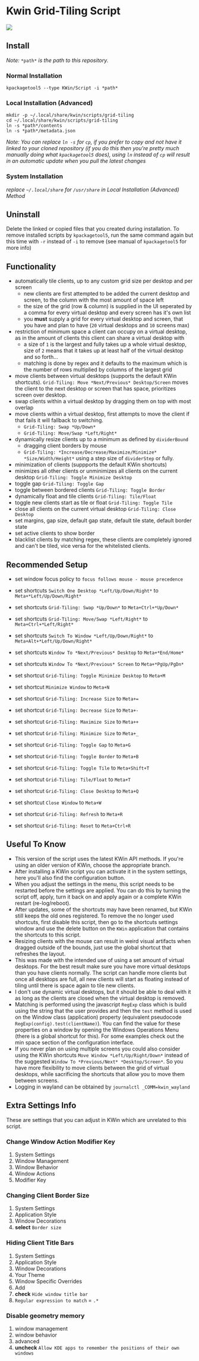 # Kwin Grid-Tiling Script

[![](https://img.youtube.com/vi/N1Bg-H9Lpzs/maxresdefault.jpg)](https://youtu.be/N1Bg-H9Lpzs)

## Install

*Note:* `*path*` *is the path to this repository.*

### Normal Installation

```
kpackagetool5 --type KWin/Script -i *path*
```

### Local Installation (Advanced)

```
mkdir -p ~/.local/share/kwin/scripts/grid-tiling
cd ~/.local/share/kwin/scripts/grid-tiling
ln -s *path*/contents
ln -s *path*/metadata.json
```

*Note: You can replace `ln -s` for `cp`, if you prefer to copy and not have it linked to your cloned repository (if you do this then you're pretty much manually doing what `kpackagetool5` does), using `ln` instead of `cp` will result in an automatic update when you pull the latest changes*

### System Installation

*replace `~/.local/share` for `/usr/share` in Local Installation (Advanced) Method*

## Uninstall

Delete the linked or copied files that you created during installation. To remove installed scripts by `kpackagetool5`, run the same command again but this time with `-r` instead of `-i` to remove (see manual of `kpackagetool5` for more info)

## Functionality
- automatically tile clients, up to any custom grid size per desktop and per screen
  - new clients are first attempted to be added the current desktop and screen, to the column with the most amount of space left
  - the size of the grid (row & column) is supplied in the UI seperated by a comma for every virtual desktop and every screen has it's own list
  - you **must** supply a grid for every virtual desktop and screen, that you have and plan to have (`20` virtual desktops and `10` screens max)
- restriction of minimum space a client can occupy on a virtual desktop, as in the amount of clients this client can share a virtual desktop with
  - a size of `1` is the largest and fully takes up a whole virtual desktop, size of `2` means that it takes up at least half of the virtual desktop and so forth...
  - matching is done by regex and it defaults to the maximum which is the number of rows multiplied by columns of the largest grid
- move clients between virtual desktops (supports the default KWin shortcuts). `Grid-Tiling: Move *Next/Previous* Desktop/Screen` moves the client to the next desktop or screen that has space, prioritizes screen over desktop.
- swap clients within a virtual desktop by dragging them on top with most overlap
- move clients within a virtual desktop, first attempts to move the client if that fails it will fallback to switching.
  - `Grid-Tiling: Swap *Up/Down*`
  - `Grid-Tiling: Move/Swap *Left/Right*`
- dynamically resize clients up to a minimum as defined by `dividerBound`
  - dragging client borders by mouse
  - `Grid-Tiling: *Increase/Decrease/Maximize/Minimize* *Size/Width/Height*` using a step size of `dividerStep` or fully.
- minimization of clients (suppports the default KWin shortcuts)
- minimizes all other clients or unminimizes all clients on the current desktop `Grid-Tiling: Toggle Minimize Desktop`
- toggle gap `Grid-Tiling: Toggle Gap`
- toggle between bordered clients `Grid-Tiling: Toggle Border`
- dynamically float and tile clients `Grid-Tiling: Tile/Float`
- toggle new clients start as tile or float `Grid-Tiling: Toggle Tile`
- close all clients on the current virtual desktop `Grid-Tiling: Close Desktop`
- set margins, gap size, default gap state, default tile state, default border state
- set active clients to show border
- blacklist clients by matching regex, these clients are completely ignored and can't be tiled, vice versa for the whitelisted clients.

## Recommended Setup
- set window focus policy to `focus follows mouse - mouse precedence`
- set shortcuts `Switch One Desktop *Left/Up/Down/Right*` to `Meta+*Left/Up/Down/Right*`
- set shortcuts `Grid-Tiling: Swap *Up/Down*` to `Meta+Ctrl+*Up/Down*`
- set shortcuts `Grid-Tiling: Move/Swap *Left/Right*` to `Meta+Ctrl+*Left/Right*`
- set shortcuts `Switch To Window *Left/Up/Down/Right*` to `Meta+Alt+*Left/Up/Down/Right*`
- set shortcuts `Window To *Next/Previous* Desktop` to `Meta+*End/Home*`
- set shortcuts `Window To *Next/Previous* Screen` to `Meta+*PgUp/PgDn*`

- set shortcut `Grid-Tiling: Toggle Minimize Desktop` to `Meta+M`
- set shortcut `Minimize Window` to `Meta+N`

- set shortcut `Grid-Tiling: Increase Size` to `Meta+=`
- set shortcut `Grid-Tiling: Decrease Size` to `Meta+-`
- set shortcut `Grid-Tiling: Maximize Size` to `Meta++`
- set shortcut `Grid-Tiling: Minimize Size` to `Meta+_`

- set shortcut `Grid-Tiling: Toggle Gap` to `Meta+G`
- set shortcut `Grid-Tiling: Toggle Border` to `Meta+B`

- set shortcut `Grid-Tiling: Toggle Tile` to `Meta+Shift+T`
- set shortcut `Grid-Tiling: Tile/Float` to `Meta+T`

- set shortcut `Grid-Tiling: Close Desktop` to `Meta+Q`
- set shortcut `Close Window` to `Meta+W`

- set shortcut `Grid-Tiling: Refresh` to `Meta+R`
- set shortcut `Grid-Tiling: Reset` to `Meta+Ctrl+R`

## Useful To Know
- This version of the script uses the latest KWin API methods. If you're using an older version of KWin, choose the appropriate branch.
- After installing a KWin script you can activate it in the system settings, here you'll also find the configuration button.
- When you adjust the settings in the menu, this script needs to be restarted before the settings are applied. You can do this by turning the script off, apply, turn it back on and apply again or a complete KWin restart (re-log/reboot).
- After updates, some of the shortcuts may have been renamed, but KWin still keeps the old ones registered. To remove the no longer used shortcuts, first disable this script, then go to the shortcuts settings window and use the delete button on the `KWin` application that contains the shortcuts to this script.
- Resizing clients with the mouse can result in weird visual artifacts when dragged outside of the bounds, just use the global shortcut that refreshes the layout.
- This was made with the intended use of using a set amount of virtual desktops. For the best result make sure you have more virtual desktops than you have clients normally. The script can handle more clients but once all desktops are full, all new clients will start as floating instead of tiling until there is space again to tile new clients.
- I don't use dynamic virtual desktops, but it should be able to deal with it as long as the clients are closed when the virtual desktop is removed.
- Matching is performed using the javascript `RegExp` class which is build using the string that the user provides and then the `test` method is used on the Window class (application) property (equivalent pseudocode `RegExp(config).test(clientName)`). You can find the value for these properties on a window by opening the Windows Operations Menu (there is a global shortcut for this). For some examples check out the min space section of the configuration interface.
- If you never plan on using multiple screens you could also consider using the KWin shortcuts `Move Window *Left/Up/Right/Down*` instead of the suggested `Window To *Previous/Next* *Desktop/Screen*`. So you have more flexibility to move clients between the grid of virtual desktops, while sacrificing the shortcuts that allow you to move them between screens.
- Logging in wayland can be obtained by `journalctl _COMM=kwin_wayland`

## Extra Settings Info

These are settings that you can adjust in KWin which are unrelated to this script.

### Change Window Action Modifier Key
1. System Settings
2. Window Management
3. Window Behavior
4. Window Actions
5. Modifier Key

### Changing Client Border Size

1. System Settings
2. Application Style
3. Window Decorations
4. **select** `Border size`

### Hiding Client Title Bars

1. System Settings
2. Application Style
3. Window Decorations
4. Your Theme
5. Window Specific Overrides
6. Add
7. **check** `Hide window title bar`
8. `Regular expression to match` = `.*`

### Disable geometry memory
1. window management
2. window behavior
3. advanced
4. **uncheck** `Allow KDE apps to remember the positions of their own windows`
